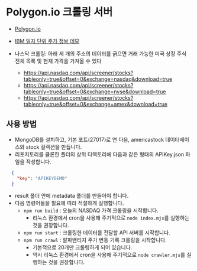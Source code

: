 # Polygon.io 크롤링 서버

* [Polygon.io](https://polygon.io/)

* [IBM 일자 단위 주가 정보 데모](https://www.alphavantage.co/query?function=TIME_SERIES_DAILY_ADJUSTED&symbol=IBM&outputsize=full&apikey=demo)

* 나스닥 크롤링: 아래 세 개의 주소의 데이터를 긁으면 거래 가능한 미국 상장 주식 전체 목록 및 현재 가격을 가져올 수 있다 
  * https://api.nasdaq.com/api/screener/stocks?tableonly=true&offset=0&exchange=nasdaq&download=true
  * https://api.nasdaq.com/api/screener/stocks?tableonly=true&offset=0&exchange=nyse&download=true
  * https://api.nasdaq.com/api/screener/stocks?tableonly=true&offset=0&exchange=amex&download=true


## 사용 방법
* MongoDB를 설치하고, 기본 포트(27017)로 연 다음, americastock 데이터베이스와 stock 컬렉션을 만듭니다.
* 리포지토리를 클론한 폴더의 상위 디렉토리에 다음과 같은 형태의 APIKey.json 파일을 작성합니다.
```json
  {
    "key": "APIKEYDEMO"
  }
```
* result 폴더 안에 metadata 폴더를 만들어야 합니다.
* 다음 명령어들을 필요에 따라 적절하게 실행합니다.
  * `npm run build` : 오늘의 NASDAQ 가격 크롤링을 시작합니다.
    * 리눅스 환경에서 cron을 사용해 주기적으로 `node index.mjs`를 실행하는 것을 권장합니다.
  * `npm run start` : 크롤링한 데이터를 전달할 API 서버를 시작합니다.
  * `npm run crawl` : 알파밴티지 주가 변동 기록 크롤링을 시작합니다.
    * 기본적으로 20개만 크롤링하게 되어 있습니다.
    * 역시 리눅스 환경에서 cron을 사용해 주기적으로 `node crawler.mjs`를 실행하는 것을 권장합니다.
